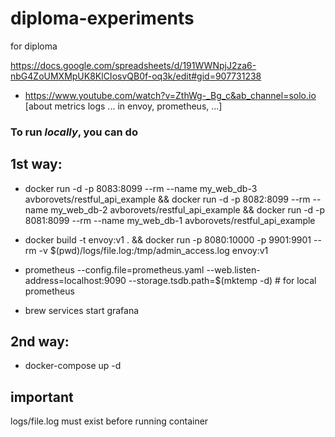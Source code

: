 # diploma-experiments
for diploma



https://docs.google.com/spreadsheets/d/191WWNpjJ2za6-nbG4ZoUMXMpUK8KlCIosvQB0f-oq3k/edit#gid=907731238

 - https://www.youtube.com/watch?v=ZthWg-_Bg_c&ab_channel=solo.io
[about metrics logs ... in envoy, prometheus, ...]

### To run *locally*, you can do

## 1st way:

 - docker run -d -p 8083:8099 --rm --name my_web_db-3 avborovets/restful_api_example && docker run -d -p 8082:8099 --rm --name my_web_db-2 avborovets/restful_api_example && docker run -d -p 8081:8099 --rm --name my_web_db-1 avborovets/restful_api_example

 - docker build -t envoy:v1 . && docker run -p 8080:10000 -p 9901:9901 --rm -v $(pwd)/logs/file.log:/tmp/admin_access.log envoy:v1

 - prometheus --config.file=prometheus.yaml --web.listen-address=localhost:9090 --storage.tsdb.path=$(mktemp -d)  # for local prometheus

 - brew services start grafana

## 2nd way:

 - docker-compose up -d


## important
logs/file.log must exist before running container 
